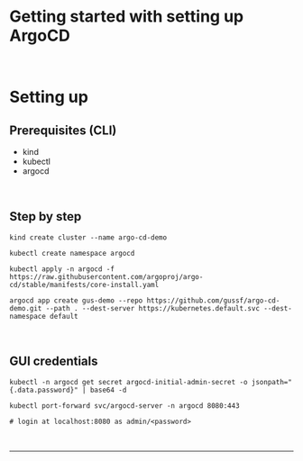 # Getting started with setting up ArgoCD
<br/>

# Setting up

## Prerequisites (CLI)
* kind
* kubectl
* argocd

<br>

## Step by step
```shell
kind create cluster --name argo-cd-demo

kubectl create namespace argocd

kubectl apply -n argocd -f https://raw.githubusercontent.com/argoproj/argo-cd/stable/manifests/core-install.yaml

argocd app create gus-demo --repo https://github.com/gussf/argo-cd-demo.git --path . --dest-server https://kubernetes.default.svc --dest-namespace default
```

<br>

## GUI credentials
```shell
kubectl -n argocd get secret argocd-initial-admin-secret -o jsonpath="{.data.password}" | base64 -d

kubectl port-forward svc/argocd-server -n argocd 8080:443

# login at localhost:8080 as admin/<password>
``` 
<br> <hr> <br>